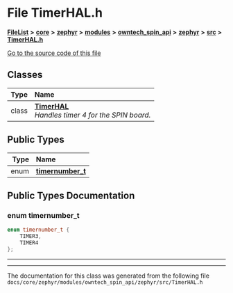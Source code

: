 

# File TimerHAL.h



[**FileList**](files.md) **>** [**core**](dir_771164b9325b04f1442f7a3ffa8ecb89.md) **>** [**zephyr**](dir_09002e7ce91f09aeb040dfd1861a47f4.md) **>** [**modules**](dir_6d0fb8ab814c517e7f155fb837e32f72.md) **>** [**owntech\_spin\_api**](dir_87330bcbf7fe698536ea5946c1b90585.md) **>** [**zephyr**](dir_83abe2f3de580445b50d57f614c989e1.md) **>** [**src**](dir_b0a9bfd1c37d418dc07d30cb79a776da.md) **>** [**TimerHAL.h**](TimerHAL_8h.md)

[Go to the source code of this file](TimerHAL_8h_source.md)


















## Classes

| Type | Name |
| ---: | :--- |
| class | [**TimerHAL**](classTimerHAL.md) <br>_Handles timer 4 for the SPIN board._  |


## Public Types

| Type | Name |
| ---: | :--- |
| enum  | [**timernumber\_t**](#enum-timernumber_t)  <br> |
















































## Public Types Documentation




### enum timernumber\_t 

```C++
enum timernumber_t {
    TIMER3,
    TIMER4
};
```




<hr>

------------------------------
The documentation for this class was generated from the following file `docs/core/zephyr/modules/owntech_spin_api/zephyr/src/TimerHAL.h`

